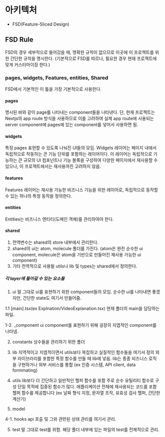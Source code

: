 # 아키텍처

- FSD(Feature-Sliced Design)

## FSD Rule

FSD의 경우 세부적으로 들어갔을 때, 명확한 규칙이 없으므로 이곳에 이 프로젝트를 위한 간단한 규칙을 명시한다.
(기본적으로 FSD를 따르나, 필요한 경우 현재 프로젝트에 맞게 커스터마이징 한다.)

### pages, widgets, Features, entities, Shared

FSD에서 기본적인 이 틀을 가장 기본적으로 사용한다.

#### pages

명시된 바와 같이 page를 나타내는 component들을 나타낸다.
단, 현재 프로젝트는 Nextjs의 app route 방식을 사용하므로 이를 고려하여 실제 app route에 사용되는 server component에 pages에 있는 component를 넣어서 사용하면 됨.

#### widgets

특정 pages 표현할 수 있도록 나눠진 UI들의 모임.
Widgets 레이어는 페이지 내에서 독립적으로 작동하는 큰 기능 단위를 포함하는 레이어이다.
이 레이어는 독립적으로 기능하는 큰 규모의 UI 컴포넌트나 기능 블록을 구성하여 다양한 페이지에서 재사용할 수 있으나, 이 프로젝트에서는 재사용까진 고려하지 않음.

#### features

Features 레이어는 재사용 가능한 비즈니스 기능을 위한 레이어로, 독립적으로 동작할 수 있는 하나의 특정 동작을 정의한다.

#### entities

Entities는 비즈니스 엔티티(도메인 객체)를 관리하여야 한다.

#### shared

1. 전역변수는 shared의 store 내부에서 관리한다.
2. shared의 ui는 atom, molecule 폴더를 가진다. (atom은 완전 순수한 ui component, molecule은 atom을 기반으로 만들어진 재사용 가능한 ui component)
3. 기타 전역적으로 사용될 utils나 lib 및 types는 shared에서 정의한다.

##### 각 layer에 들어갈 수 있는 요소들

1. ui
   말 그대로 ui를 표현하기 위한 component들의 모임.
   순수한 ui를 나타내면 좋겠지만, 간단한 state도 여기서 만들어줌.

1.1 [main].tsx(ex Explnation/VideoExplanation.tsx)
현재 폴더의 main을 담당하는 파일.

1-2. \_component
ui component를 표현하기 위해 굉장히 지엽적인 component를 나타냄.

2. constants
   상수들을 관리하기 위한 폴더

3. lib
   지역적이고 지엽적이면서 utils보다 복잡하고 실질적인 함수들을 여기서 정의
   외부 라이브러리를 포함한 특정 함수를 만들 때 lib에 넣음.
   lib는 종종 비즈니스 로직을 구현하거나 외부 서비스를 통합
   (ex 인증 시스템, API client, data formmating)

4. utils
   lib보다 더 간단하고 일반적인 헬퍼 함수를 포함
   주로 순수 유틸리티 함수로 구성
   단일 목적에 집중된 함수가 많다.
   애플리케이션 전체에 재사용되는 코드를 포함
   헬퍼 함수를 제공합니다
   (ex 날짜 형식 지정, 문자열 조작, 유효성 검사 헬퍼, 간단한 계산기)

5. model

4-1. hooks
api 호출 및 그와 관련된 상태 관리를 여기서 관리.

5. test
   말 그대로 test를 위함.
   해당 폴더 내부에 있는 파일의 test를 전체적으로 관리.
